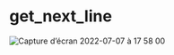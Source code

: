 # get_next_line

![Capture d’écran 2022-07-07 à 17 58 00](https://user-images.githubusercontent.com/94700601/177819103-8212ce7b-caf8-49fb-9db3-de7fd3ec1fad.png)
